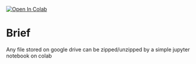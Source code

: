 <a href="https://colab.research.google.com/github/devillD/Zip-Unzip-Google-Drives-File/blob/main/zip_unzip.ipynb" target="_parent"><img src="https://colab.research.google.com/assets/colab-badge.svg" alt="Open In Colab"/></a>
# Brief
Any file stored on google drive can be zipped/unzipped by a simple jupyter notebook on colab
